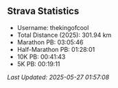 


## Strava Statistics

- Username: thekingofcool
- Total Distance (2025): 301.94 km
- Marathon PB: 03:05:46
- Half-Marathon PB: 01:28:01
- 10K PB: 00:41:43
- 5K PB: 00:19:11

*Last Updated: 2025-05-27 01:57:08*

